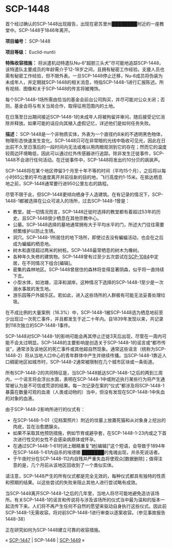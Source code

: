 # SCP-1448
                        




首个经过确认的SCP-1448出现报告，出现在密苏里州████████附近的一座教堂中。SCP-1448于1846年离开。



**项目编号：** SCP-1448

**项目等级：** Euclid-nuntii

**特殊收容措施：** 将派遣机动特遣队Nu-6“超胆三头犬”尽可能地追踪SCP-1448，该特遣队主要成员的年龄需介于12-18岁之间，且拥有秘密工作经验。支援人员也需有秘密工作经验，但不限外表。一旦SCP-1448停止迁移，Nu-6成员将伪装为未成年人，并定期就SCP-1448的相关消息，特指SCP-1448-1进行汇报陈述。所有视频、图像和关于SCP-1448的传言将被掩饰。

每个SCP-1448-1场所需由恰当的基金会前台公司购买，并尽可能对公众关闭；否则，基金会将与有关当局合作，取得征用范围内的土地。

在日落至日出期间接近SCP-1448-1的未成年人将被拘留并审问，随后接受记忆消除并释放。如果可能的话应向其植入虚假记忆，详述他们是如何任务失败。

**描述：** SCP-1448是一个非物质实体，外表为一个直径约8米的不透明黑色物体，物理形态快速发生变化。SCP-1448只可在非常暗的光线中吸收可见光，因此在日出前不久至日落后的一段时间内无法或难以用肉眼观测到它的存在；然而它的温度较周边环境略低，因此可以通过红外传感器进行追踪。除非发生迁徙事件，SCP-1448不会进行任何活动。在迁徙事件中，SCP-1448将发出约10分贝的飒飒声。

SCP-1448将在某个地区停留3个月至十年不等的时间（平均15个月），之后将以每小时65公里的平均速度离开并前往新的目的地，飞行高度约1-15米。在抵达栖息地之前，SCP-1448通常要行进950公里左右的路程。

尽管不限于此，但SCP-1448更倾向栖身于人造建筑。在有记录的情况下，SCP-1448-1都被选择在公众可进入的场所，过去SCP-1448-1曾是：

- 教堂。就一切情况而言，SCP-1448迁徙时选择的教堂都有着超过53年的历史。且SCP-1448很少栖息在其他宗教中心。
- 公墓。SCP-1448选择的墓地通常拥有大于平均水平的门，所述大门往往需要频繁维护以防止生锈。
- 洞穴。SCP-1448-1所居住的地下场所，即使过去没有蝙蝠活动，也会在之后成为蝙蝠的栖息地。
- 树木和直径超过两米的树桩。SCP-1448最常栖息的树木为橡树。
- 各种年久失修的建筑物。SCP-1448曾有过至少五次尝试在[SCP-1084](/scp-1084)中定居，在不同情况下组合[编辑]。
- 密集的森林地区。SCP-1448曾居住的森林将变得显著阴森，似乎将一直持续下去。
- 小型水体，如池塘，沼泽和湖岸。这种情况下选择的SCP-1448-1至少是一次溺水事故的发生地。
- 游乐园等户外娱乐区。若如此，进入这些场所的人群极有可能无法妥善处理垃圾。

在不成比例的大量案例（16.3%）中，SCP-1448-1被SCP-1448选为栖息地前至少出现过一次死亡事件，并且都发生于近二十年内。自1839年发现以来，共记录到118次独立的SCP-1448-1事件。

SCP-1448对SCP-1448-1的影响可能会再其停止迁徙3天后出现，尽管在一周内可能不会太过明显。SCP-1448的主要影响是创造关于SCP-1448-1的谣言或“都市传说”，通常涉及该地区的死亡事件或其他超自然现象。通常这些谣言（统称为SCP-1448-2）将从当地人口中心的青年群体中产生并继续传播。当SCP-1448-1靠近人口稠密地区如城市时，SCP-1448-2通常被限制在几个城市区块或一条街道。

所有SCP-1448-2的共同特征是，当SCP-1448抵达SCP-1448-1之后的两到三周内，一个谣言将会浮出水面，表明在SCP-1448-1中或附近执行某些行为将产生通常被认为是不可信或荒谬的结果。每一次记录在案的“仪式”都涉及将SCP-1448-1暴露在数量可观的血液（人类或动物的）当中，但没有发现在SCP-1448-1中失血的对象的血液。

由于SCP-1448-2影响所进行的仪式有：

- 在SCP-1448-1-01（见档案照片）附近的坟墓上放置死猫和从对象身上挖出的肉疣，旨在治愈腮腺炎。
- 如果不采取其他预防措施，例如节育或避孕套，在SCP-1448-1-23内或之下首次进行性交的女性不会感染病原体或怀孕。
- 在通过SCP-1448-1-61时闭上眼睛重复“她[编辑]”这个短语，会导致于1894年在SCP-1448-1-61内自杀的埃德娜 ███████的鬼魂出现，并杀死说话者。
- 于午夜时分在SCP-1448-112内自残并严重失血将使观众[数据删除]；值得注意的是，几个月前从该地区回收到了一个类似实体。

请注意，SCP-1448产生的所有仪式都是完全无效的，每种仪式都具有独特的性质和预期的结果。以这些尝试的失败来阻止其他人进行尝试略有成效。

当SCP-1448离开SCP-1448-1之后的几年里，当地人将尽可能地避免造访该场所。有关SCP-1448-1的谣言和传说将与涉及该场所的仪式当中最为温和的版本一起流传下来。人们将不再产生任何不自然的愿望来驱动自身执行这些仪式。因此前SCP-1448-1无需收容。将对前SCP-1448-1进行审查以逐案收容。（参见事故报告1448-38）

正在研究如何为SCP-1448建立可靠的收容措施。



« [SCP-1447](/scp-1447) | SCP-1448 | [SCP-1449](/scp-1449) »





                    
